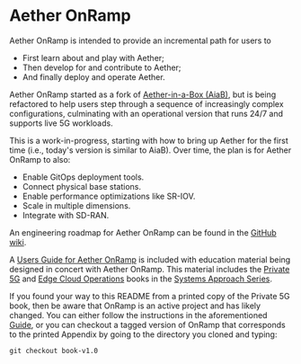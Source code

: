 Aether OnRamp
===============

Aether OnRamp is intended to provide an incremental path for users to

* First learn about and play with Aether;
* Then develop for and contribute to Aether; 
* And finally deploy and operate Aether.

Aether OnRamp started as a fork of
[Aether-in-a-Box
(AiaB)](https://docs.aetherproject.org/master/developer/aiab.html#),
but is being refactored to help users step through a sequence of
increasingly complex configurations, culminating with an operational
version that runs 24/7 and supports live 5G workloads.

This is a work-in-progress, starting with how to bring up Aether for
the first time (i.e., today's version is similar to AiaB). Over time,
the plan is for Aether OnRamp to also:

* Enable GitOps deployment tools. 
* Connect physical base stations.
* Enable performance optimizations like SR-IOV.
* Scale in multiple dimensions.
* Integrate with SD-RAN.

An engineering roadmap for Aether OnRamp can be found in the
[GitHub wiki](https://github.com/SystemsApproach/aether-onramp/wiki).

A [Users Guide for Aether OnRamp](https://5g.systemsapproach.org/software/overview.html) 
is included with education material being designed in concert with
Aether OnRamp. This material includes the
[Private 5G](https://5g.systemsapproach.org) and
[Edge Cloud Operations](https://ops.systemsapproach.org) books in the
[Systems Approach Series](https://www.systemsapproach.org/books.html).

If you found your way to this README from a printed copy of the Private 5G
book, then be aware that OnRamp is an active project and has likely changed. 
You can either follow the instructions in the aforementioned 
[Guide](https://5g.systemsapproach.org/software/overview.html), or
you can checkout a tagged version of OnRamp that corresponds to the printed
Appendix by going to the directory you cloned and typing:

``git checkout book-v1.0``

